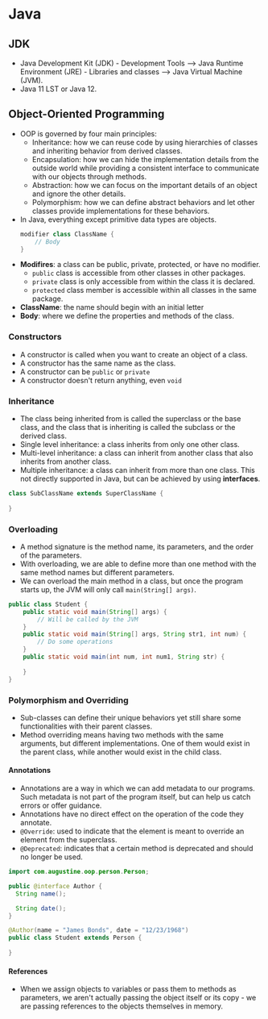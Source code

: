 # Java
## JDK
- Java Development Kit (JDK) - Development Tools --> Java Runtime Environment (JRE) - Libraries and classes --> Java Virtual Machine (JVM).
- Java 11 LST or Java 12.

## Object-Oriented Programming
- OOP is governed by four main principles:
    - Inheritance: how we can reuse code by using hierarchies of classes and inheriting behavior from derived classes.
    - Encapsulation: how we can hide the implementation details from the outside world while providing a consistent interface to communicate with our objects through methods.
    - Abstraction: how we can focus on the important details of an object and ignore the other details.
    - Polymorphism: how we can define abstract behaviors and let other classes provide implementations for these behaviors.
- In Java, everything except primitive data types are objects.
    ```java
    modifier class ClassName {
        // Body
  }
    ```
- __Modifires__: a class can be public, private, protected, or have no modifier.
    - `public` class is accessible from other classes in other packages.
    - `private` class is only accessible from within the class it is declared.
    - `protected` class member is accessible within all classes in the same package.
- __ClassName__: the name should begin with an initial letter
- __Body__: where we define the properties and methods of the class.

### Constructors
- A constructor is called when you want to create an object of a class.
- A constructor has the same name as the class.
- A constructor can be `public` or `private`
- A constructor doesn't return anything, even `void`

### Inheritance
- The class being inherited from is called the superclass or the base class, and the class that is inheriting is called the subclass or the derived class.
- Single level inheritance: a class inherits from only one other class.
- Multi-level inheritance: a class can inherit from another class that also inherits from another class.
- Multiple inheritance: a class can inherit from more than one class. This not directly supported in Java, but can be achieved by using __interfaces__.
```java
class SubClassName extends SuperClassName {
    
}
```

### Overloading
- A method signature is the method name, its parameters, and the order of the parameters.
- With overloading, we are able to define more than one method with the same method names but different parameters.
- We can overload the main method in a class, but once the program starts up, the JVM will only call `main(String[] args)`.
```java
public class Student {
    public static void main(String[] args) {
        // Will be called by the JVM
    }
    public static void main(String[] args, String str1, int num) {
        // Do some operations
    }
    public static void main(int num, int num1, String str) {
        
    }
}
```
### Polymorphism and Overriding
- Sub-classes can define their unique behaviors yet still share some functionalities with their parent classes.
- Method overriding means having two methods with the same arguments, but different implementations. One of them would exist in the parent class, while another would exist in the child class.
#### Annotations
- Annotations are a way in which we can add metadata to our programs. Such metadata is not part of the program itself, but can help us catch errors or offer guidance.
- Annotations have no direct effect on the operation of the code they annotate.
- `@Override`: used to indicate that the element is meant to override an element from the superclass.
- `@Deprecated`: indicates that a certain method is deprecated and should no longer be used.

```java
import com.augustine.oop.person.Person;

public @interface Author {
  String name();

  String date();
}

@Author(name = "James Bonds", date = "12/23/1968")
public class Student extends Person {
    
}
```
#### References
- When we assign objects to variables or pass them to methods as parameters, we aren't actually passing the object itself or its copy - we are passing references to the objects themselves in memory.


